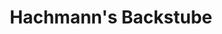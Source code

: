 ---
title: "Hachmann's Backstube"
url: /recklinghausen/hachmanns-backstube-muensterstrasse/
shop: Bäckerei
---